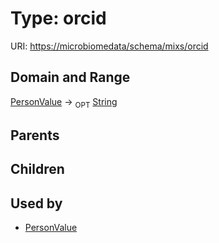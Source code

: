 
# Type: orcid




URI: [https://microbiomedata/schema/mixs/orcid](https://microbiomedata/schema/mixs/orcid)


## Domain and Range

[PersonValue](PersonValue.md) ->  <sub>OPT</sub> [String](types/String.md)

## Parents


## Children


## Used by

 * [PersonValue](PersonValue.md)
